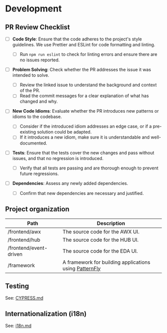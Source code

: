 # Development

## PR Review Checklist

- [ ] **Code Style**: Ensure that the code adheres to the project's style guidelines. We use Prettier and ESLint for code formatting and linting.

  - [ ] Run `npm run eslint` to check for linting errors and ensure there are no issues reported.

- [ ] **Problem Solving**: Check whether the PR addresses the issue it was intended to solve.

  - [ ] Review the linked issue to understand the background and context of the PR.
  - [ ] Read the commit messages for a clear explanation of what has changed and why.

- [ ] **New Code Idioms**: Evaluate whether the PR introduces new patterns or idioms to the codebase.

  - [ ] Consider if the introduced idiom addresses an edge case, or if a pre-existing solution could be adapted.
  - [ ] If it introduces a new idiom, make sure it is understandable and well-documented.

- [ ] **Tests**: Ensure that the tests cover the new changes and pass without issues, and that no regression is introduced.

  - [ ] Verify that all tests are passing and are thorough enough to prevent future regressions.

- [ ] **Dependencies**: Assess any newly added dependencies.
  - [ ] Confirm that new dependencies are necessary and justified.

## Project organization

| Path                   | Description                                                                          |
| ---------------------- | ------------------------------------------------------------------------------------ |
| /frontend/awx          | The source code for the AWX UI.                                                      |
| /frontend/hub          | The source code for the HUB UI.                                                      |
| /frontend/event-driven | The source code for the EDA UI.                                                      |
| /framework             | A framework for building applications using [PatternFly](https://www.patternfly.org) |

## Testing

See: [CYPRESS.md](../cypress/CYPRESS.md)

## Internationalization (i18n)

See: [i18n.md](./i18n.md)
